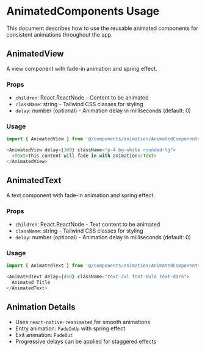 # AnimatedComponents Usage

This document describes how to use the reusable animated components for consistent animations throughout the app.

## AnimatedView

A view component with fade-in animation and spring effect.

### Props

- `children`: React.ReactNode - Content to be animated
- `className`: string - Tailwind CSS classes for styling
- `delay`: number (optional) - Animation delay in milliseconds (default: 0)

### Usage

```typescript
import { AnimatedView } from '@/components/animation/AnimatedComponents';

<AnimatedView delay={300} className="p-4 bg-white rounded-lg">
  <Text>This content will fade in with animation</Text>
</AnimatedView>
```

## AnimatedText

A text component with fade-in animation and spring effect.

### Props

- `children`: React.ReactNode - Text content to be animated
- `className`: string - Tailwind CSS classes for styling
- `delay`: number (optional) - Animation delay in milliseconds (default: 0)

### Usage

```typescript
import { AnimatedText } from '@/components/animation/AnimatedComponents';

<AnimatedText delay={450} className="text-2xl font-bold text-dark">
  Animated Title
</AnimatedText>
```

## Animation Details

- Uses `react-native-reanimated` for smooth animations
- Entry animation: `FadeInUp` with spring effect
- Exit animation: `FadeOut`
- Progressive delays can be applied for staggered effects
